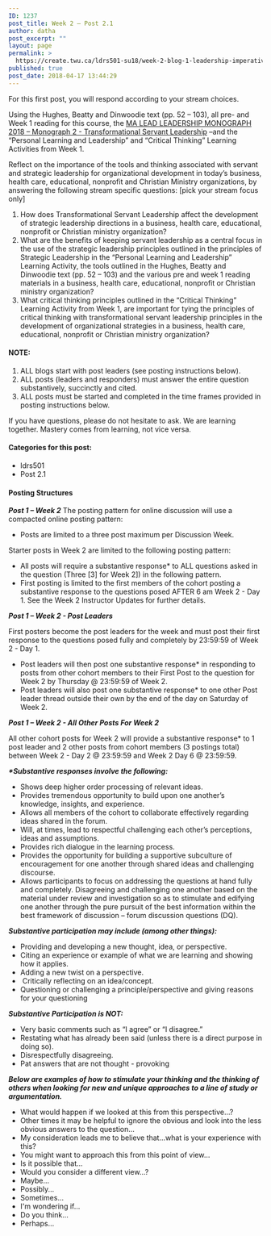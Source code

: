 ```yaml
---
ID: 1237
post_title: Week 2 – Post 2.1
author: datha
post_excerpt: ""
layout: page
permalink: >
  https://create.twu.ca/ldrs501-su18/week-2-blog-1-leadership-imperatives-strategic-leadership/
published: true
post_date: 2018-04-17 13:44:29
---
```

For this first post, you will respond according to your stream choices.

Using the Hughes, Beatty and Dinwoodie text (pp. 52 – 103), all pre- and Week 1 reading for this course, the <a href="https://books.twu.ca/monograph/">MA LEAD LEADERSHIP MONOGRAPH 2018 – Monograph 2 - Transformational Servant Leadership</a> –and the “Personal Learning and Leadership” and “Critical Thinking” Learning Activities from Week 1.

Reflect on the importance of the tools and thinking associated with servant and strategic leadership for organizational development in today’s business, health care, educational, nonprofit and Christian Ministry organizations, by answering the following stream specific questions: [pick your stream focus only]
<ol>
 	<li>How does Transformational Servant Leadership affect the development of strategic leadership directions in a business, health care, educational, nonprofit or Christian ministry organization?</li>
 	<li>What are the benefits of keeping servant leadership as a central focus in the use of the strategic leadership principles outlined in the principles of Strategic Leadership in the “Personal Learning and Leadership” Learning Activity, the tools outlined in the Hughes, Beatty and Dinwoodie text (pp. 52 – 103) and the various pre and week 1 reading materials in a business, health care, educational, nonprofit or Christian ministry organization?</li>
 	<li>What critical thinking principles outlined in the “Critical Thinking” Learning Activity from Week 1, are important for tying the principles of critical thinking with transformational servant leadership principles in the development of organizational strategies in a business, health care, educational, nonprofit or Christian ministry organization?</li>
</ol>
<h4>NOTE:</h4>
<ol>
 	<li>ALL blogs start with post leaders (see posting instructions below).</li>
 	<li>ALL posts (leaders and responders) must answer the entire question substantively, succinctly and cited.</li>
 	<li>ALL posts must be started and completed in the time frames provided in posting instructions below.</li>
</ol>
If you have questions, please do not hesitate to ask. We are learning together. Mastery comes from learning, not vice versa.
<h4>Categories for this post:</h4>
<ul>
 	<li>ldrs501</li>
 	<li>Post 2.1</li>
</ul>
<h4>Posting Structures</h4>
<strong><em>Post 1 – Week 2</em></strong>
The posting pattern for online discussion will use a compacted online posting pattern:
<ul>
 	<li>Posts are limited to a three post maximum per Discussion Week.</li>
</ul>
Starter posts in Week 2 are limited to the following posting pattern:
<ul>
 	<li>All posts will require a substantive response* to ALL questions asked in the question (Three [3] for Week 2]) in the following pattern.</li>
 	<li>First posting is limited to the first members of the cohort posting a substantive response to the questions posed AFTER 6 am Week 2 - Day 1. See the Week 2 Instructor Updates for further details.</li>
</ul>
<em><strong>Post 1 – Week 2 - Post Leaders</strong></em>

First posters become the post leaders for the week and must post their first response to the questions posed fully and completely by 23:59:59 of Week 2 - Day 1.
<ul>
 	<li>Post leaders will then post one substantive response* in responding to posts from other cohort members to their First Post to the question for Week 2 by Thursday @ 23:59:59 of Week 2.</li>
 	<li>Post leaders will also post one substantive response* to one other Post leader thread outside their own by the end of the day on Saturday of Week 2.</li>
</ul>
<em><strong>Post 1 – Week 2 - All Other Posts For Week 2</strong></em>

All other cohort posts for Week 2 will provide a substantive response* to 1 post leader and 2 other posts from cohort members (3 postings total) between Week 2 - Day 2 @ 23:59:59 and Week 2 Day 6 @ 23:59:59.

<em><strong>*Substantive responses involve the following:</strong></em>
<ul>
 	<li>Shows deep higher order processing of relevant ideas.</li>
 	<li>Provides tremendous opportunity to build upon one another’s knowledge, insights, and experience.</li>
 	<li>Allows all members of the cohort to collaborate effectively regarding ideas shared in the forum.</li>
 	<li>Will, at times, lead to respectful challenging each other’s perceptions, ideas and assumptions.</li>
 	<li>Provides rich dialogue in the learning process.</li>
 	<li>Provides the opportunity for building a supportive subculture of encouragement for one another through shared ideas and challenging discourse.</li>
 	<li>Allows participants to focus on addressing the questions at hand fully and completely. Disagreeing and challenging one another based on the material under review and investigation so as to stimulate and edifying one another through the pure pursuit of the best information within the best framework of discussion – forum discussion questions (DQ).</li>
</ul>
<em><strong>Substantive participation may include (among other things):</strong></em>
<ul>
 	<li>Providing and developing a new thought, idea, or perspective.</li>
 	<li>Citing an experience or example of what we are learning and showing how it applies.</li>
 	<li>Adding a new twist on a perspective.</li>
 	<li> Critically reflecting on an idea/concept.</li>
 	<li>Questioning or challenging a principle/perspective and giving reasons for your questioning</li>
</ul>
<em><strong>Substantive Participation is NOT:</strong></em>
<ul>
 	<li>Very basic comments such as “I agree” or “I disagree.”</li>
 	<li>Restating what has already been said (unless there is a direct purpose in doing so).</li>
 	<li>Disrespectfully disagreeing.</li>
 	<li>Pat answers that are not thought - provoking</li>
</ul>
<em><strong>Below are examples of how to stimulate your thinking and the thinking of others when looking for new and unique approaches to a line of study or argumentation.</strong> </em>
<ul>
 	<li>What would happen if we looked at this from this perspective...?</li>
 	<li>Other times it may be helpful to ignore the obvious and look into the less obvious answers to the question...</li>
 	<li>My consideration leads me to believe that...what is your experience with this?</li>
 	<li>You might want to approach this from this point of view...</li>
 	<li>Is it possible that...</li>
 	<li>Would you consider a different view...?</li>
 	<li>Maybe...</li>
 	<li>Possibly...</li>
 	<li>Sometimes...</li>
 	<li>I'm wondering if...</li>
 	<li>Do you think...</li>
 	<li>Perhaps…</li>
</ul>